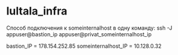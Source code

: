 # lultala_infra

Способ подключения к someinternalhost в одну команду:
ssh -J appuser@bastion_ip appuser@privat_someinternalhost_ip

bastion_IP = 178.154.252.85
someinternalhost_IP = 10.128.0.32
